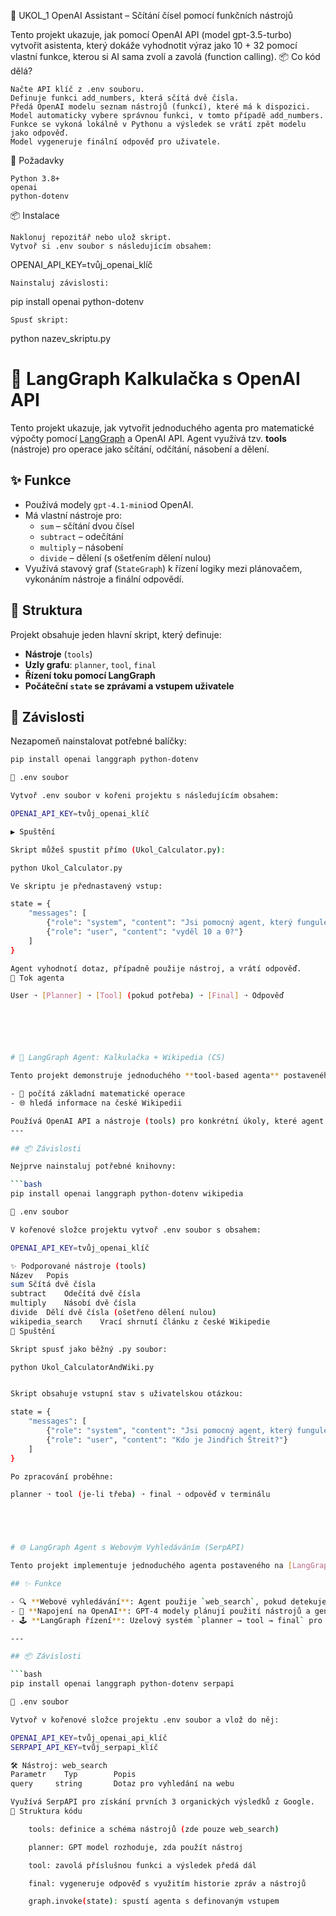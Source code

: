 🧠 UKOL_1  OpenAI Assistant – Sčítání čísel pomocí funkčních nástrojů

Tento projekt ukazuje, jak pomocí OpenAI API (model gpt-3.5-turbo) vytvořit asistenta, který dokáže vyhodnotit výraz jako 10 + 32 pomocí vlastní funkce, kterou si AI sama zvolí a zavolá (function calling).
📦 Co kód dělá?

    Načte API klíč z .env souboru.
    Definuje funkci add_numbers, která sčítá dvě čísla.
    Předá OpenAI modelu seznam nástrojů (funkcí), které má k dispozici.
    Model automaticky vybere správnou funkci, v tomto případě add_numbers.
    Funkce se vykoná lokálně v Pythonu a výsledek se vrátí zpět modelu jako odpověď.
    Model vygeneruje finální odpověď pro uživatele.

🔧 Požadavky

    Python 3.8+
    openai
    python-dotenv

📦 Instalace

    Naklonuj repozitář nebo ulož skript.
    Vytvoř si .env soubor s následujícím obsahem:

OPENAI_API_KEY=tvůj_openai_klíč

    Nainstaluj závislosti:

pip install openai python-dotenv

    Spusť skript:

python nazev_skriptu.py






# 🧮 LangGraph Kalkulačka s OpenAI API

Tento projekt ukazuje, jak vytvořit jednoduchého agenta pro matematické výpočty pomocí [LangGraph](https://github.com/langchain-ai/langgraph) a OpenAI API. Agent využívá tzv. **tools** (nástroje) pro operace jako sčítání, odčítání, násobení a dělení.

## ✨ Funkce

- Používá modely `gpt-4.1-mini`od OpenAI.
- Má vlastní nástroje pro:
  - `sum` – sčítání dvou čísel
  - `subtract` – odečítání
  - `multiply` – násobení
  - `divide` – dělení (s ošetřením dělení nulou)
- Využívá stavový graf (`StateGraph`) k řízení logiky mezi plánovačem, vykonáním nástroje a finální odpovědí.

## 🧱 Struktura

Projekt obsahuje jeden hlavní skript, který definuje:

- **Nástroje** (`tools`)
- **Uzly grafu**: `planner`, `tool`, `final`
- **Řízení toku pomocí LangGraph**
- **Počáteční `state` se zprávami a vstupem uživatele**

## 🧰 Závislosti

Nezapomeň nainstalovat potřebné balíčky:

```bash
pip install openai langgraph python-dotenv

🔐 .env soubor

Vytvoř .env soubor v kořeni projektu s následujícím obsahem:

OPENAI_API_KEY=tvůj_openai_klíč

▶️ Spuštění

Skript můžeš spustit přímo (Ukol_Calculator.py):

python Ukol_Calculator.py

Ve skriptu je přednastavený vstup:

state = {
    "messages": [
        {"role": "system", "content": "Jsi pomocný agent, který fungule pomocí nástrojů jako jednoduchá kalkulačka."},
        {"role": "user", "content": "vyděl 10 a 0?"}
    ]
}

Agent vyhodnotí dotaz, případně použije nástroj, a vrátí odpověď.
🔄 Tok agenta

User ➝ [Planner] ➝ [Tool] (pokud potřeba) ➝ [Final] ➝ Odpověď






# 🧠 LangGraph Agent: Kalkulačka + Wikipedia (CS)

Tento projekt demonstruje jednoduchého **tool-based agenta** postaveného na [LangGraph](https://github.com/langchain-ai/langgraph), který:

- 🧮 počítá základní matematické operace
- 🌐 hledá informace na české Wikipedii

Používá OpenAI API a nástroje (tools) pro konkrétní úkoly, které agent plánuje a vyhodnocuje pomocí jazykového modelu.
---

## 📦 Závislosti

Nejprve nainstaluj potřebné knihovny:

```bash
pip install openai langgraph python-dotenv wikipedia

🔐 .env soubor

V kořenové složce projektu vytvoř .env soubor s obsahem:

OPENAI_API_KEY=tvůj_openai_klíč

✨ Podporované nástroje (tools)
Název	Popis
sum	Sčítá dvě čísla
subtract	Odečítá dvě čísla
multiply	Násobí dvě čísla
divide	Dělí dvě čísla (ošetřeno dělení nulou)
wikipedia_search	Vrací shrnutí článku z české Wikipedie
🚀 Spuštění

Skript spusť jako běžný .py soubor:

python Ukol_CalculatorAndWiki.py


Skript obsahuje vstupní stav s uživatelskou otázkou:

state = {
    "messages": [
        {"role": "system", "content": "Jsi pomocný agent, který fungule pomocí nástrojů jako jednoduchá kalkulačka. Dále umíš hledat ve wikipedii"},
        {"role": "user", "content": "Kdo je Jindřich Štreit?"}
    ]
}

Po zpracování proběhne:

planner ➝ tool (je-li třeba) ➝ final ➝ odpověď v terminálu





# 🌐 LangGraph Agent s Webovým Vyhledáváním (SerpAPI)

Tento projekt implementuje jednoduchého agenta postaveného na [LangGraph](https://github.com/langchain-ai/langgraph), který využívá nástroj pro webové vyhledávání přes [SerpAPI](https://serpapi.com/).

## ✨ Funkce

- 🔍 **Webové vyhledávání**: Agent použije `web_search`, pokud detekuje, že dotaz vyžaduje aktuální nebo obecné informace z webu.
- 🧠 **Napojení na OpenAI**: GPT-4 modely plánují použití nástrojů a generují odpověď.
- 🕹️ **LangGraph řízení**: Uzelový systém `planner → tool → final` pro efektivní řízení toku informací.

---

## 📦 Závislosti

```bash
pip install openai langgraph python-dotenv serpapi

🔐 .env soubor

Vytvoř v kořenové složce projektu .env soubor a vlož do něj:

OPENAI_API_KEY=tvůj_openai_api_klíč
SERPAPI_API_KEY=tvůj_serpapi_klíč

🛠️ Nástroj: web_search
Parametr	Typ	       Popis
query	  string	   Dotaz pro vyhledání na webu

Využívá SerpAPI pro získání prvních 3 organických výsledků z Google.
📂 Struktura kódu

    tools: definice a schéma nástrojů (zde pouze web_search)

    planner: GPT model rozhoduje, zda použít nástroj

    tool: zavolá příslušnou funkci a výsledek předá dál

    final: vygeneruje odpověď s využitím historie zpráv a nástrojů

    graph.invoke(state): spustí agenta s definovaným vstupem